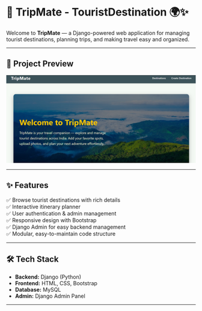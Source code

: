 # 🧭 TripMate - TouristDestination 🌍✨

Welcome to **TripMate** — a Django-powered web application for managing tourist destinations, planning trips, and making travel easy and organized.



---

## 📸 Project Preview

![TripMate Website Screenshot](media/destination_images/tripmate.png)

---

## ✨ Features

✅ Browse tourist destinations with rich details  
✅ Interactive itinerary planner  
✅ User authentication & admin management  
✅ Responsive design with Bootstrap  
✅ Django Admin for easy backend management  
✅ Modular, easy-to-maintain code structure

---

## 🛠️ Tech Stack

- **Backend:** Django (Python)
- **Frontend:** HTML, CSS, Bootstrap
- **Database:** MySQL
- **Admin:** Django Admin Panel

---




